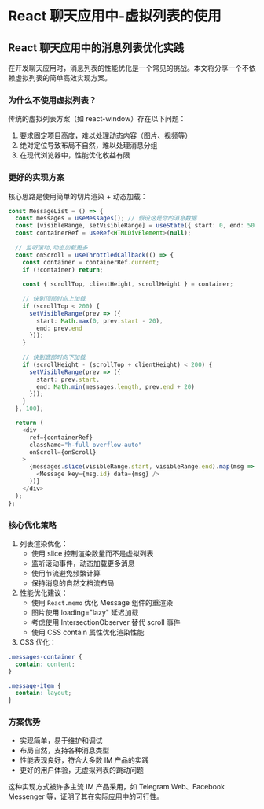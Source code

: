# React 聊天应用中-虚拟列表的使用

## React 聊天应用中的消息列表优化实践

在开发聊天应用时，消息列表的性能优化是一个常见的挑战。本文将分享一个不依赖虚拟列表的简单高效实现方案。

### 为什么不使用虚拟列表？

传统的虚拟列表方案（如 react-window）存在以下问题：

1. 要求固定项目高度，难以处理动态内容（图片、视频等）
2. 绝对定位导致布局不自然，难以处理消息分组
3. 在现代浏览器中，性能优化收益有限

### 更好的实现方案

核心思路是使用简单的切片渲染 + 动态加载：

```typescript
const MessageList = () => {
  const messages = useMessages(); // 假设这是你的消息数据
  const [visibleRange, setVisibleRange] = useState({ start: 0, end: 50 });
  const containerRef = useRef<HTMLDivElement>(null);
  
  // 监听滚动,动态加载更多
  const onScroll = useThrottledCallback(() => {
    const container = containerRef.current;
    if (!container) return;
    
    const { scrollTop, clientHeight, scrollHeight } = container;
    
    // 快到顶部时向上加载
    if (scrollTop < 200) {
      setVisibleRange(prev => ({
        start: Math.max(0, prev.start - 20),
        end: prev.end
      }));
    }
    
    // 快到底部时向下加载 
    if (scrollHeight - (scrollTop + clientHeight) < 200) {
      setVisibleRange(prev => ({
        start: prev.start,
        end: Math.min(messages.length, prev.end + 20) 
      }));
    }
  }, 100);

  return (
    <div 
      ref={containerRef}
      className="h-full overflow-auto"
      onScroll={onScroll}
    >
      {messages.slice(visibleRange.start, visibleRange.end).map(msg => (
        <Message key={msg.id} data={msg} />
      ))}
    </div>
  );
};
```

### 核心优化策略

1. 列表渲染优化：
   * 使用 slice 控制渲染数量而不是虚拟列表
   * 监听滚动事件，动态加载更多消息
   * 使用节流避免频繁计算
   * 保持消息的自然文档流布局
2. 性能优化建议：
   * 使用 `React.memo` 优化 Message 组件的重渲染
   * 图片使用 loading="lazy" 延迟加载
   * 考虑使用 IntersectionObserver 替代 scroll 事件
   * 使用 CSS contain 属性优化渲染性能
3. CSS 优化：

```css
.messages-container {
  contain: content;
}

.message-item {
  contain: layout;
}
```

### 方案优势

* 实现简单，易于维护和调试
* 布局自然，支持各种消息类型
* 性能表现良好，符合大多数 IM 产品的实践
* 更好的用户体验，无虚拟列表的跳动问题

这种实现方式被许多主流 IM 产品采用，如 Telegram Web、Facebook Messenger 等，证明了其在实际应用中的可行性。

